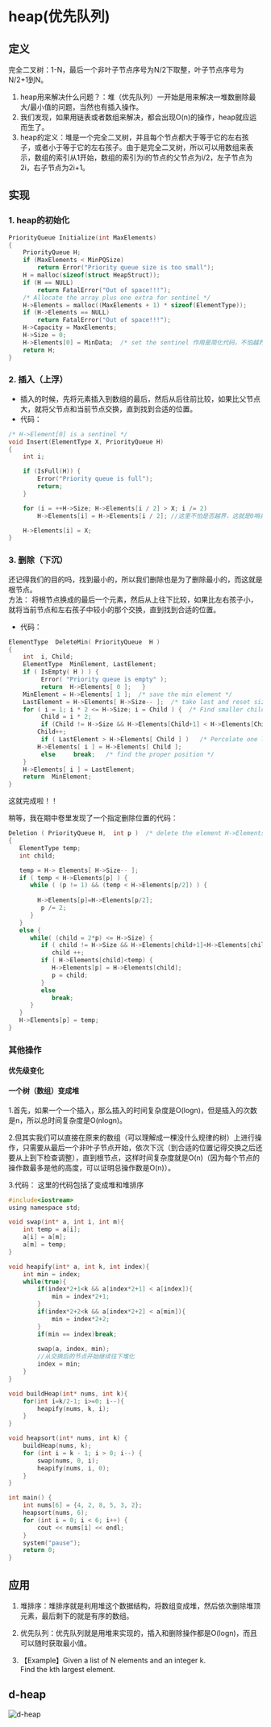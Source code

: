 # heap(优先队列)

## 定义

完全二叉树：1-N，最后一个非叶子节点序号为N/2下取整，叶子节点序号为N/2+1到N。

1. heap用来解决什么问题？：堆（优先队列）一开始是用来解决一堆数删除最大/最小值的问题，当然也有插入操作。  
2. 我们发现，如果用链表或者数组来解决，都会出现O(n)的操作，heap就应运而生了。  
3. heap的定义：堆是一个完全二叉树，并且每个节点都大于等于它的左右孩子，或者小于等于它的左右孩子。由于是完全二叉树，所以可以用数组来表示，数组的索引从1开始，数组的索引为i的节点的父节点为i/2，左子节点为2i，右子节点为2i+1。

## 实现

### 1. heap的初始化

```c
PriorityQueue Initialize(int MaxElements) 
{ 
    PriorityQueue H; 
    if (MaxElements < MinPQSize) 
        return Error("Priority queue size is too small"); 
    H = malloc(sizeof(struct HeapStruct)); 
    if (H == NULL) 
        return FatalError("Out of space!!!"); 
    /* Allocate the array plus one extra for sentinel */ 
    H->Elements = malloc((MaxElements + 1) * sizeof(ElementType)); 
    if (H->Elements == NULL) 
        return FatalError("Out of space!!!"); 
    H->Capacity = MaxElements; 
    H->Size = 0; 
    H->Elements[0] = MinData;  /* set the sentinel 作用是简化代码，不怕越界*/
    return H; 
}
```

### 2. 插入（上浮）

- 插入的时候，先将元素插入到数组的最后，然后从后往前比较，如果比父节点大，就将父节点和当前节点交换，直到找到合适的位置。
- 代码：

```c
/* H->Element[0] is a sentinel */ 
void Insert(ElementType X, PriorityQueue H) 
{ 
    int i; 

    if (IsFull(H)) { 
        Error("Priority queue is full"); 
        return; 
    } 

    for (i = ++H->Size; H->Elements[i / 2] > X; i /= 2) 
        H->Elements[i] = H->Elements[i / 2]; //这里不怕是否越界，这就是0哨兵的作用，因为最后和0比一定比他大

    H->Elements[i] = X; 
}
```

### 3. 删除（下沉）

还记得我们的目的吗，找到最小的，所以我们删除也是为了删除最小的，而这就是根节点。  
方法： 将根节点换成的最后一个元素，然后从上往下比较，如果比左右孩子小，就将当前节点和左右孩子中较小的那个交换，直到找到合适的位置。

- 代码：

```c
ElementType  DeleteMin( PriorityQueue  H ) 
{ 
    int  i, Child; 
    ElementType  MinElement, LastElement; 
    if ( IsEmpty( H ) ) { 
         Error( "Priority queue is empty" ); 
         return  H->Elements[ 0 ];   } 
    MinElement = H->Elements[ 1 ];  /* save the min element */
    LastElement = H->Elements[ H->Size-- ];  /* take last and reset size */
    for ( i = 1; i * 2 <= H->Size; i = Child ) {  /* Find smaller child */ 
         Child = i * 2; 
         if (Child != H->Size && H->Elements[Child+1] < H->Elements[Child]) 
        Child++;     
         if ( LastElement > H->Elements[ Child ] )   /* Percolate one level */ 
        H->Elements[ i ] = H->Elements[ Child ]; 
         else     break;   /* find the proper position */
    } 
    H->Elements[ i ] = LastElement; 
    return  MinElement; 
}
```

这就完成啦！！

稍等，我在期中卷里发现了一个指定删除位置的代码：

```c
Deletion ( PriorityQueue H,  int p )  /* delete the element H->Elements[p] */
{
   ElementType temp;
   int child;

   temp = H-> Elements[ H->Size-- ];
   if ( temp < H->Elements[p] ) {
      while ( (p != 1) && (temp < H->Elements[p/2]) ) { 
         
        H->Elements[p]=H->Elements[p/2];
         p /= 2;
      } 
   }
   else {
      while( (child = 2*p) <= H->Size) {
         if ( child != H->Size && H->Elements[child+1]<H->Elements[child])
            child ++;
         if ( H->Elements[child]<temp) {
            H->Elements[p] = H->Elements[child];
            p = child;
         }
         else
            break;
      }
   }
   H->Elements[p] = temp;
}
```

### 其他操作

#### 优先级变化

#### 一个树（数组）变成堆

1.首先，如果一个一个插入，那么插入的时间复杂度是O(logn)，但是插入的次数是n，所以总时间复杂度是O(nlogn)。  

2.但其实我们可以直接在原来的数组（可以理解成一棵没什么规律的树）上进行操作，只需要从最后一个非叶子节点开始，依次下沉（到合适的位置记得交换之后还要从上到下检查调整），直到根节点，这样时间复杂度就是O(n)（因为每个节点的操作数最多是他的高度，可以证明总操作数是O(n)）。

3.代码： 这里的代码包括了变成堆和堆排序

```c
#include<iostream>
using namespace std;

void swap(int* a, int i, int m){
    int temp = a[i];
    a[i] = a[m];
    a[m] = temp;
}

void heapify(int* a, int k, int index){
    int min = index;
    while(true){
        if(index*2+1<k && a[index*2+1] < a[index]){
            min = index*2+1;
        }
        if(index*2+2<k && a[index*2+2] < a[min]){
            min = index*2+2;
        }
        if(min == index)break;
        
        swap(a, index, min);
        //从交换后的节点开始继续往下堆化
        index = min;
    }
}

void buildHeap(int* nums, int k){
    for(int i=k/2-1; i>=0; i--){
        heapify(nums, k, i);
    }
}

void heapsort(int* nums, int k) {
    buildHeap(nums, k);
    for (int i = k - 1; i > 0; i--) {
        swap(nums, 0, i);
        heapify(nums, i, 0);
    }
}

int main() {
    int nums[6] = {4, 2, 8, 5, 3, 2};
    heapsort(nums, 6);
    for (int i = 0; i < 6; i++) {
        cout << nums[i] << endl;
    }
    system("pause");
    return 0;
}
```

## 应用

1. 堆排序：堆排序就是利用堆这个数据结构，将数组变成堆，然后依次删除堆顶元素，最后剩下的就是有序的数组。

2. 优先队列：优先队列就是用堆来实现的，插入和删除操作都是O(logn)，而且可以随时获取最小值。

3. 【Example】Given a list of N elements and an integer k.  
Find the kth largest element.

## d-heap

![d-heap](d-heap.jpg)
